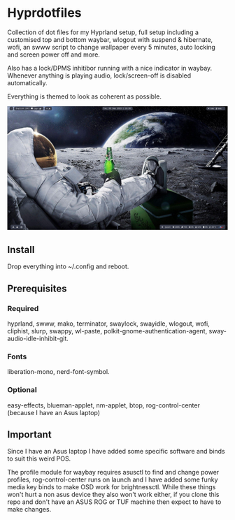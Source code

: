# Hyprdotfiles
Collection of dot files for my Hyprland setup, full setup including a customised top and bottom waybar, 
wlogout with suspend & hibernate, wofi, an swww script to change wallpaper every 5 minutes, 
auto locking and screen power off and more. 

Also has a lock/DPMS inhitibor running with a nice indicator in waybay. Whenever anything
is playing audio, lock/screen-off is disabled automatically.

Everything is themed to look as coherent as possible.

![Alt text](screenshot.png?raw=true "Screenshot")

## Install
Drop everything into ~/.config and reboot.

## Prerequisites
### Required
hyprland, swww, mako, terminator, swaylock, swayidle, wlogout, wofi, cliphist, slurp, swappy,
wl-paste, polkit-gnome-authentication-agent, sway-audio-idle-inhibit-git.
### Fonts
liberation-mono, nerd-font-symbol.
### Optional
easy-effects, blueman-applet, nm-applet, btop, rog-control-center (because I have an Asus laptop)

## Important
Since I have an Asus laptop I have added some specific software and binds to suit this weird POS.

The profile module for waybay requires asusctl to find and change power profiles, 
rog-control-center runs on launch and I have added some funky media key binds to make OSD work
for brightnessctl. While these things won't hurt a non asus device they also won't work either,
if you clone this repo and don't have an ASUS ROG or TUF machine then expect to have to make changes.
